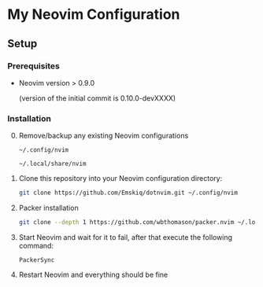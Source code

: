 # My Neovim Configuration

## Setup

### Prerequisites

- Neovim version > 0.9.0
  
  (version of the initial commit is 0.10.0-devXXXX)

### Installation
0. Remove/backup any existing Neovim configurations
   
    `~/.config/nvim`

    `~/.local/share/nvim`
2. Clone this repository into your Neovim configuration directory:

    ```bash
    git clone https://github.com/Emskiq/dotnvim.git ~/.config/nvim
    ```
3. Packer installation
    ```bash
   git clone --depth 1 https://github.com/wbthomason/packer.nvim ~/.local/share/nvim/site/pack/packer/start/packer.nvim
    ```
4. Start Neovim and wait for it to fail, after that execute the following command:

   ```vim
   PackerSync
   ```

5. Restart Neovim and everything should be fine
